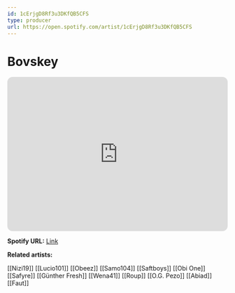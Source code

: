 ```yaml
---
id: 1cErjgD8Rf3u3DKfQB5CFS
type: producer
url: https://open.spotify.com/artist/1cErjgD8Rf3u3DKfQB5CFS
---
```

# Bovskey

<iframe style="border-radius:12px" src="https://open.spotify.com/embed/artist/1cErjgD8Rf3u3DKfQB5CFS" width="100%" height="352" frameBorder="0" allowfullscreen="" allow="autoplay; clipboard-write; encrypted-media; fullscreen; picture-in-picture" loading="lazy"></iframe>

**Spotify URL:** [Link](https://open.spotify.com/artist/1cErjgD8Rf3u3DKfQB5CFS)

**Related artists:**

[[Nizi19]]
[[Lucio101]]
[[Obeez]]
[[Samo104]]
[[Saftboys]]
[[Obi One]]
[[Safyre]]
[[Günther Fresh]]
[[Wena41]]
[[Roup]]
[[O.G. Pezo]]
[[Abiad]]
[[Faut]]
